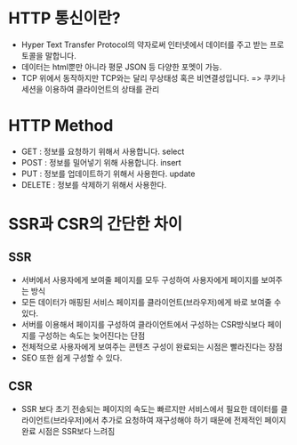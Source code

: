 # HTTP 통신이란?

- Hyper Text Transfer Protocol의 약자로써 인터넷에서 데이터를 주고 받는 프로토콜을 말합니다.
- 데이터는 html뿐만 아니라 평문 JSON 등 다양한 포멧이 가능.
- TCP 위에서 동작하지만 TCP와는 달리 무상태성 혹은 비연결성입니다.
  => 쿠키나 세션을 이용하여 클라이언트의 상태를 관리

# HTTP Method

- GET : 정보를 요청하기 위해서 사용합니다. select
- POST : 정보를 밀어넣기 위해 사용합니다. insert
- PUT : 정보를 업데이트하기 위해서 사용한다. update
- DELETE : 정보를 삭제하기 위해서 사용한다.

# SSR과 CSR의 간단한 차이

## SSR

- 서버에서 사용자에게 보여줄 페이지를 모두 구성하여 사용자에게 페이지를 보여주는 방식
- 모든 데이터가 매핑된 서비스 페이지를 클라이언트(브라우저)에게 바로 보여줄 수 있다.
- 서버를 이용해서 페이지를 구성하여 클라이언트에서 구성하는 CSR방식보다 페이지를 구성하는 속도는 늦어진다는 단점
- 전체적으로 사용자에게 보여주는 콘텐츠 구성이 완료되는 시점은 빨라진다는 장점
- SEO 또한 쉽게 구성할 수 있다.

## CSR

- SSR 보다 초기 전송되는 페이지의 속도는 빠르지만 서비스에서 필요한 데이터를 클라이언트(브라우저)에서 추가로 요청하여 재구성해야 하기 때문에 전제적인 페이지 완료 시점은 SSR보다 느려짐
